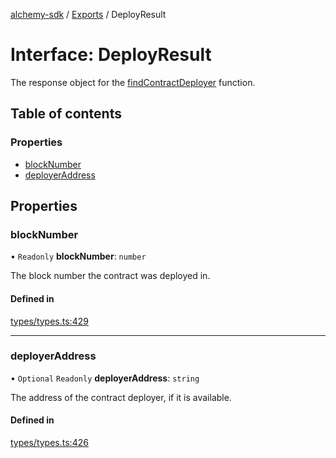 [alchemy-sdk](../README.md) / [Exports](../modules.md) / DeployResult

# Interface: DeployResult

The response object for the [findContractDeployer](../modules.md#findcontractdeployer) function.

## Table of contents

### Properties

- [blockNumber](DeployResult.md#blocknumber)
- [deployerAddress](DeployResult.md#deployeraddress)

## Properties

### blockNumber

• `Readonly` **blockNumber**: `number`

The block number the contract was deployed in.

#### Defined in

[types/types.ts:429](https://github.com/alchemyplatform/alchemy-sdk-js/blob/31c6d92/src/types/types.ts#L429)

___

### deployerAddress

• `Optional` `Readonly` **deployerAddress**: `string`

The address of the contract deployer, if it is available.

#### Defined in

[types/types.ts:426](https://github.com/alchemyplatform/alchemy-sdk-js/blob/31c6d92/src/types/types.ts#L426)
